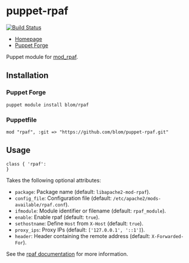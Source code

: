 puppet-rpaf
===========

[![Build Status](https://travis-ci.org/blom/puppet-rpaf.png)](https://travis-ci.org/blom/puppet-rpaf)

* [Homepage](https://github.com/blom/puppet-rpaf)
* [Puppet Forge](https://forge.puppetlabs.com/blom/rpaf)

Puppet module for [mod_rpaf][1].

Installation
------------

### Puppet Forge

    puppet module install blom/rpaf

### Puppetfile

    mod "rpaf", :git => "https://github.com/blom/puppet-rpaf.git"

Usage
-----

    class { 'rpaf':
    }

Takes the following optional attributes:

* `package`: Package name (default: `libapache2-mod-rpaf`).
* `config_file`: Configuration file
   (default: `/etc/apache2/mods-available/rpaf.conf`).
* `ifmodule`: Module identifier or filename (default: `rpaf_module`).
* `enable`: Enable rpaf (default: `true`).
* `sethostname`: Define `Host` from `X-Host` (default: `true`).
* `proxy_ips`: Proxy IPs (default: `['127.0.0.1', '::1']`).
* `header`: Header containing the remote address (default: `X-Forwarded-For`).

See the [rpaf documentation][1] for more information.

[1]: http://stderr.net/apache/rpaf/
